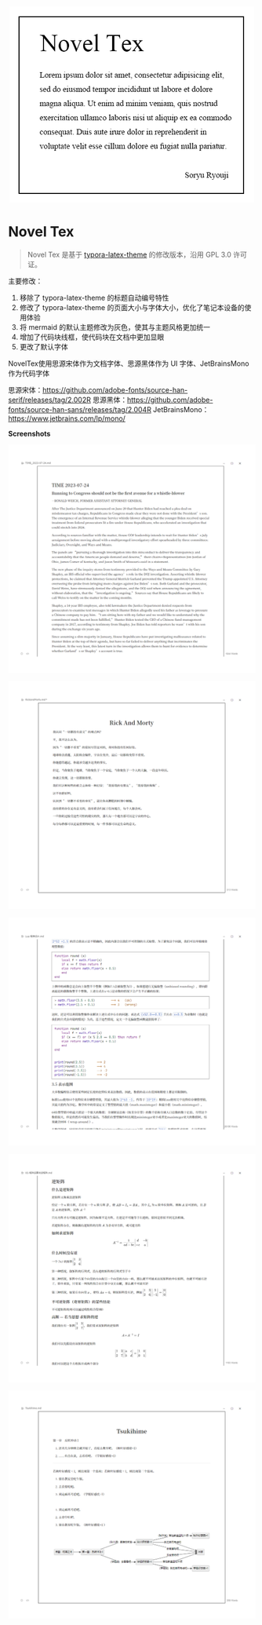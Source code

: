 <div align=center>
<img src="./.assets/novel-tex-logo.png">
</div>

# Novel Tex

> Novel Tex 是基于 [typora-latex-theme](https://github.com/Keldos-Litypora-latex-theme/) 的修改版本，沿用 GPL 3.0 许可证。

主要修改：

1. 移除了 typora-latex-theme 的标题自动编号特性
2. 修改了 typora-latex-theme 的页面大小与字体大小，优化了笔记本设备的使用体验
3. 将 mermaid 的默认主题修改为灰色，使其与主题风格更加统一
4. 增加了代码块线框，使代码块在文档中更加显眼
5. 更改了默认字体

NovelTex使用思源宋体作为文档字体、思源黑体作为 UI 字体、JetBrainsMono 作为代码字体

思源宋体：https://github.com/adobe-fonts/source-han-serif/releases/tag/2.002R
思源黑体：https://github.com/adobe-fonts/source-han-sans/releases/tag/2.004R
JetBrainsMono：https://www.jetbrains.com/lp/mono/

**Screenshots**

![Novel Tex](./.assets/novel-tex_00.png)

![Novel Tex](./.assets/novel-tex_01.png)

![Novel Tex](./.assets/novel-tex-code.png)

![Novel Tex](./.assets/novel-tex-math.png)

![Novel Tex](./.assets/novel-tex-mermaid.png)